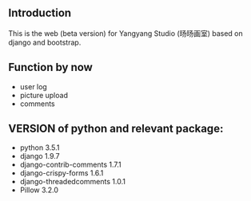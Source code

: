 ## Introduction
This is the web (beta version) for Yangyang Studio (旸旸画室) based on django and bootstrap.

## Function by now
- user log
- picture upload
- comments

## VERSION of python and relevant package:
- python 3.5.1
- django 1.9.7
- django-contrib-comments 1.7.1
- django-crispy-forms 1.6.1
- django-threadedcomments 1.0.1
- Pillow 3.2.0
